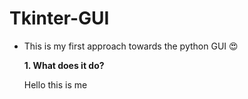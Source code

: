 # Tkinter-GUI

* This is my first approach towards the python GUI
 :heart_eyes:
<ul>
<strong>1. What does it do?</strong>
</ul>
<ul>
 Hello this is me
</ul>
